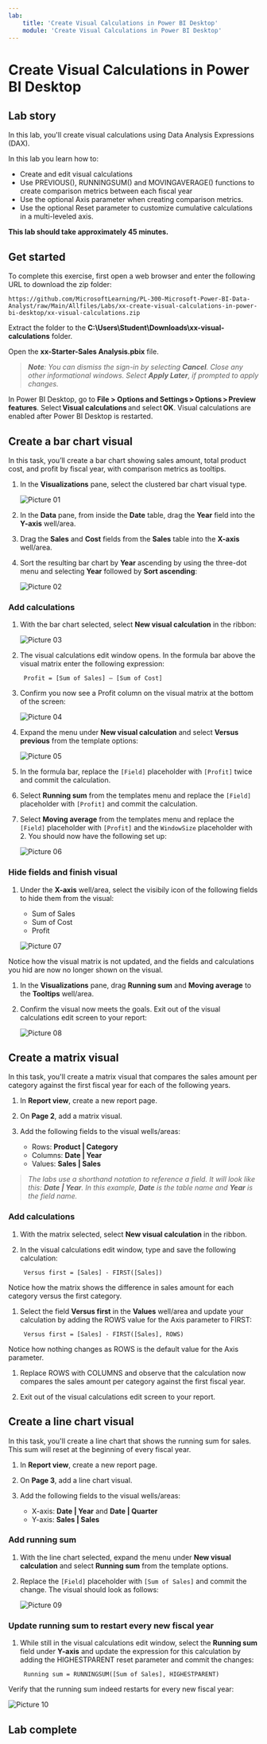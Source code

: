 ```yaml
---
lab:
    title: 'Create Visual Calculations in Power BI Desktop'
    module: 'Create Visual Calculations in Power BI Desktop'
---
```


# Create Visual Calculations in Power BI Desktop

## **Lab story**

In this lab, you'll create visual calculations using Data Analysis Expressions (DAX). 

In this lab you learn how to:

- Create and edit visual calculations
- Use PREVIOUS(), RUNNINGSUM() and MOVINGAVERAGE() functions to create comparison metrics between each fiscal year
- Use the optional Axis parameter when creating comparison metrics.
- Use the optional Reset parameter to customize cumulative calculations in a multi-leveled axis. 

**This lab should take approximately 45 minutes.**

## Get started

To complete this exercise, first open a web browser and enter the following URL to download the zip folder:

`https://github.com/MicrosoftLearning/PL-300-Microsoft-Power-BI-Data-Analyst/raw/Main/Allfiles/Labs/xx-create-visual-calculations-in-power-bi-desktop/xx-visual-calculations.zip`

Extract the folder to the **C:\Users\Student\Downloads\xx-visual-calculations** folder.

Open the **xx-Starter-Sales Analysis.pbix** file.

> ***Note**: You can dismiss the sign-in by selecting **Cancel**. Close any other informational windows. Select **Apply Later**, if prompted to apply changes.*

In Power BI Desktop, go to **File > Options and Settings > Options > Preview features**. Select **Visual calculations** and select **OK**. Visual calculations are enabled after Power BI Desktop is restarted.

## Create a bar chart visual

In this task, you’ll create a bar chart showing sales amount, total product cost, and profit by fiscal year, with comparison metrics as tooltips.

1. In the **Visualizations** pane, select the clustered bar chart visual type.

   ![Picture 01](Linked_image_Files/xx-create-visual-calculations-in-power-bi-desktop_image01.png)

1. In the **Data** pane, from inside the **Date** table, drag the **Year** field into the **Y-axis** well/area. 

1. Drag the **Sales** and **Cost** fields from the **Sales** table into the **X-axis** well/area. 

1. Sort the resulting bar chart by **Year** ascending by using the three-dot menu and selecting **Year** followed by **Sort ascending**:

   ![Picture 02](Linked_image_Files/xx-create-visual-calculations-in-power-bi-desktop_image02.png)

### Add calculations

1. With the bar chart selected, select **New visual calculation** in the ribbon:

   ![Picture 03](Linked_image_Files/xx-create-visual-calculations-in-power-bi-desktop_image03.png)

1. The visual calculations edit window opens. In the formula bar above the visual matrix enter the following expression:

   ```DAX
    Profit = [Sum of Sales] – [Sum of Cost]
   ```

1. Confirm you now see a Profit column on the visual matrix at the bottom of the screen:

   ![Picture 04](Linked_image_Files/xx-create-visual-calculations-in-power-bi-desktop_image04.png)

1. Expand the menu under **New visual calculation** and select **Versus previous** from the template options:

   ![Picture 05](Linked_image_Files/xx-create-visual-calculations-in-power-bi-desktop_image05.png)

1. In the formula bar, replace the `[Field]` placeholder with `[Profit]` twice and commit the calculation.

1. Select **Running sum** from the templates menu and replace the `[Field]` placeholder with `[Profit]` and commit the calculation.

1. Select **Moving average** from the templates menu and replace the `[Field]` placeholder with `[Profit]` and the `WindowSize` placeholder with 2. You should now have the following set up:

   ![Picture 06](Linked_image_Files/xx-create-visual-calculations-in-power-bi-desktop_image06.png)

### Hide fields and finish visual

1. Under the **X-axis** well/area, select the visibily icon of the following fields to hide them from the visual:

   - Sum of Sales
   - Sum of Cost
   - Profit

   ![Picture 07](Linked_image_Files/xx-create-visual-calculations-in-power-bi-desktop_image07.png)

Notice how the visual matrix is not updated, and the fields and calculations you hid are now no longer shown on the visual.

1. In the **Visualizations** pane, drag **Running sum** and **Moving average** to the **Tooltips** well/area.  

1. Confirm the visual now meets the goals. Exit out of the visual calculations edit screen to your report:

   ![Picture 08](Linked_image_Files/xx-create-visual-calculations-in-power-bi-desktop_image08.png)

## Create a matrix visual

In this task, you'll create a matrix visual that compares the sales amount per category against the first fiscal year for each of the following years.

1. In **Report view**, create a new report page.

1. On **Page 2**, add a matrix visual.

1. Add the following fields to the visual wells/areas:

     - Rows: **Product \| Category**
     - Columns: **Date \| Year**
     - Values: **Sales \| Sales**

 > *The labs use a shorthand notation to reference a field. It will look like this: **Date \| Year**. In this example, **Date** is the table name and **Year** is the field name.*

### Add calculations

1. With the matrix selected, select **New visual calculation** in the ribbon.

1. In the visual calculations edit window, type and save the following calculation: 

   ```DAX
    Versus first = [Sales] - FIRST([Sales])
   ```

Notice how the matrix shows the difference in sales amount for each category versus the first category.

1. Select the field **Versus first** in the **Values** well/area and update your calculation by adding the ROWS value for the Axis parameter to FIRST: 

   ```DAX
    Versus first = [Sales] - FIRST([Sales], ROWS)
   ```

Notice how nothing changes as ROWS is the default value for the Axis parameter. 

1. Replace ROWS with COLUMNS and observe that the calculation now compares the sales amount per category against the first fiscal year.

1. Exit out of the visual calculations edit screen to your report.

## Create a line chart visual

In this task, you'll create a line chart that shows the running sum for sales. This sum will reset at the beginning of every fiscal year.

1. In **Report view**, create a new report page.

1. On **Page 3**, add a line chart visual.

1. Add the following fields to the visual wells/areas:

     - X-axis: **Date \| Year** and **Date \| Quarter**
     - Y-axis: **Sales \| Sales**

### Add running sum

1. With the line chart selected, expand the menu under **New visual calculation** and select **Running sum** from the template options.

1. Replace the `[Field]` placeholder with `[Sum of Sales]` and commit the change. The visual should look as follows:

   ![Picture 09](Linked_image_Files/xx-create-visual-calculations-in-power-bi-desktop_image09.png)

### Update running sum to restart every new fiscal year

1. While still in the visual calculations edit window, select the **Running sum** field under **Y-axis** and update the expression for this calculation by adding the HIGHESTPARENT reset parameter and commit the changes:

   ```DAX
    Running sum = RUNNINGSUM([Sum of Sales], HIGHESTPARENT)
   ```

Verify that the running sum indeed restarts for every new fiscal year:

   ![Picture 10](Linked_image_Files/xx-create-visual-calculations-in-power-bi-desktop_image10.png)

## Lab complete
